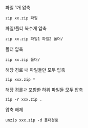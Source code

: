 파일 1개 압축
```
zip xx.zip 파일
```
파일/폴더 복수개 압축
```
zip xx.zip 파일1 파일2 폴더/
```
폴더 압축
```
zip xx.zip 폴더/
```
해당 경로 내 파일들만 모두 압축
```
zip xxx.zip *
```
해당 경롤ㄹ 포함한 하위 파일들 모두 압축
```
zip -r xxx.zip .
```
압축 해제
```
unzip xxx.zip -d 폴더경로
```
